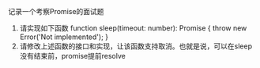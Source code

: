 记录一个考察Promise的面试题 


1. 请实现如下函数
function sleep(timeout: number): Promise {
throw new Error('Not implemented');
}
2. 请修改上述函数的接口和实现，让该函数支持取消。也就是说，可以在sleep没有结束前，promise提前resolve
